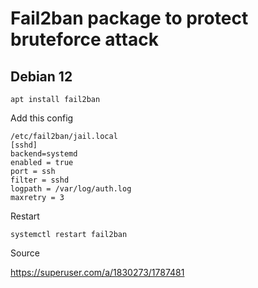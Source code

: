 # Fail2ban package to protect bruteforce attack

## Debian 12
```
apt install fail2ban
```
Add this config
```
/etc/fail2ban/jail.local
[sshd]
backend=systemd
enabled = true
port = ssh
filter = sshd
logpath = /var/log/auth.log
maxretry = 3
```
Restart
```
systemctl restart fail2ban
```


Source

https://superuser.com/a/1830273/1787481
